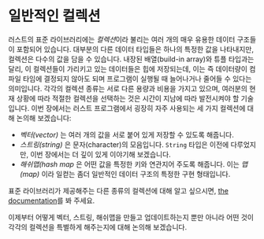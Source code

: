 # 일반적인 컬렉션

러스트의 표준 라이브러리에는 *컬렉션*이라 불리는 여러 개의 매우 유용한 데이터 구조들이 포함되어 있습니다.
대부분의 다른 데이터 타입들은 하나의 특정한 값을 나타내지만, 컬렉션은 다수의 값을 담을 수 있습니다.
내장된 배열(build-in array)와 튜플 타입과는 달리, 이 컬렉션들이 가리키고 있는 데이터들은 힙에
저장되는데, 이는 즉 데이터량이 컴파일 타임에 결정되지 않아도 되며 프로그램이 실행될 때 늘어나거나
줄어들 수 있다는 의미입니다. 각각의 컬렉션 종류는 서로 다른 용량과 비용을 가지고 있으며, 여러분의
현재 상황에 따라 적절한 컬렉션을 선택하는 것은 시간이 지남에 따라 발전시켜야 할 기술입니다. 이번 장에서는
러스트 프로그램에서 굉장히 자주 사용되는 세 가지 컬렉션에 대해 논의해 보겠습니다:

* *벡터(vector)* 는 여러 개의 값을 서로 붙어 있게 저장할 수 있도록 해줍니다.
* *스트링(string)* 은 문자(character)의 모음입니다. `String` 타입은 이전에 다루었지만,
  이번 장에서는 더 깊이 있게 이야기해 보겠습니다.
* *해쉬맵(hash map* 은 어떤 값을 특정한 키와 연관지어 주도록 해줍니다. 이는 *맵(map)* 이라
 일컫는 좀더 일반적인 데이터 구조의 특정한 구현 형태입니다.

표준 라이브러리가 제공해주는 다른 종류의 컬렉션에 대해 알고 싶으시면,
[the documentation][collections]를 봐 주세요.

[collections]: https://doc.rust-lang.org/std/collections/index.html

이제부터 어떻게 벡터, 스트링, 해쉬맵을 만들고 업데이트하는지 뿐만 아니라 어떤 것이 각각의 컬렉션을
특별하게 해주는지에 대해 논의해 보겠습니다.
